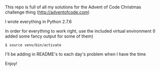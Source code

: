 This repo is full of all my solutions for the Advent of Code Christmas challenge thing (http://adventofcode.com)

I wrote everything in Python 2.7.6

In order for everything to work right, use the included virtual environment (I added some fancy output for some of them)

`$ source venv/bin/activate`

I'll be adding in README's to each day's problem when I have the time

Enjoy!